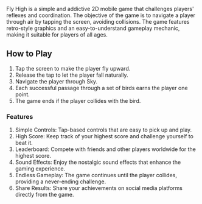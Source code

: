 Fly High is a simple and addictive 2D mobile game that challenges players' reflexes and coordination. The objective of the game is to navigate a player through air by tapping the screen, avoiding collisions. The game features retro-style graphics and an easy-to-understand gameplay mechanic, making it suitable for players of all ages.

## How to Play
1. Tap the screen to make the player fly upward.
2. Release the tap to let the player fall naturally.
3. Navigate the player through Sky.
4. Each successful passage through a set of birds earns the player one point.
5. The game ends if the player collides with the bird.

### Features
1. Simple Controls: Tap-based controls that are easy to pick up and play.</br>
2. High Score: Keep track of your highest score and challenge yourself to beat it.</br>
3. Leaderboard: Compete with friends and other players worldwide for the highest score.</br>
4. Sound Effects: Enjoy the nostalgic sound effects that enhance the gaming experience.</br>
5. Endless Gameplay: The game continues until the player collides, providing a never-ending challenge.</br>
6. Share Results: Share your achievements on social media platforms directly from the game.</br>
